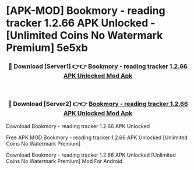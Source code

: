 # [APK-MOD] Bookmory - reading tracker 1.2.66 APK Unlocked - [Unlimited Coins No Watermark Premium] 5e5xb



<div align="center">
<h3>🔴 Download [Server1] 👉👉 <a href="https://momento.my/?title=Bookmory_-_reading_tracker_1.2.66_APK_Unlocked">Bookmory - reading tracker 1.2.66 APK Unlocked Mod Apk</a></h3><br>

<h3>🔴 Download [Server2] 👉👉 <a href="https://momento.my/?title=Bookmory_-_reading_tracker_1.2.66_APK_Unlocked">Bookmory - reading tracker 1.2.66 APK Unlocked Mod Apk</a></h3>
</div>



Download Bookmory - reading tracker 1.2.66 APK Unlocked 

Free APK MOD Bookmory - reading tracker 1.2.66 APK Unlocked [Unlimited Coins No Watermark Premium]

Download Bookmory - reading tracker 1.2.66 APK Unlocked [Unlimited Coins No Watermark Premium] Mod For Android
